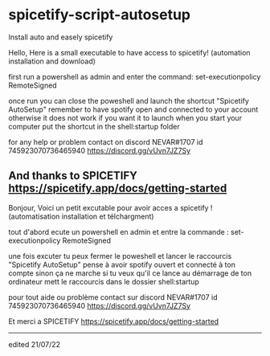 # spicetify-script-autosetup
Install auto and easely spicetify

Hello,
Here is a small executable to have access to spicetify! (automation installation and download)

first run a powershell as admin and enter the command:
set-executionpolicy RemoteSigned

once run you can close the poweshell and launch the shortcut "Spicetify AutoSetup" remember to have spotify open and connected to your account otherwise it does not work
if you want it to launch when you start your computer put the shortcut in the shell:startup folder

for any help or problem contact on discord
NEVAR#1707
id 745923070736465940
https://discord.gg/vUvn7JZ7Sy

And thanks to SPICETIFY
https://spicetify.app/docs/getting-started
------------- 

Bonjour,
Voici un petit excutable pour avoir acces a spicetify ! (automatisation installation et télchargment)

tout d'abord ecute un powershell en admin et entre la commande :
set-executionpolicy RemoteSigned

une fois excuter tu peux fermer le poweshell et lancer le raccourcis "Spicetify AutoSetup" pense à avoir spotify ouvert et connecté à ton compte sinon ça ne marche
si tu veux qu'il ce lance au démarrage de ton ordinateur mett le raccourcis dans le dossier shell:startup

pour tout aide ou problème contact sur discord 
NEVAR#1707
id 745923070736465940
https://discord.gg/vUvn7JZ7Sy

Et merci a SPICETIFY
https://spicetify.app/docs/getting-started

------------- 
edited 21/07/22
